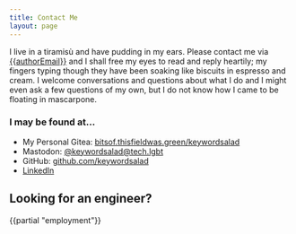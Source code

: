 ```yaml
---
title: Contact Me
layout: page
---
```

I live in a tiramisù and have pudding in my ears. Please contact me via [{{authorEmail}}](mailto:{{authorEmail}}) and I shall free my eyes to read and reply heartily; my fingers typing though they have been soaking like biscuits in espresso and cream. I welcome conversations and questions about what I do and I might even ask a few questions of my own, but I do not know how I came to be floating in mascarpone.

<h3>I may be found at...</h3>

* My Personal Gitea: [bitsof.thisfieldwas.green/keywordsalad](https://bitsof.thisfieldwas.green/keywordsalad)
* Mastodon: <a rel="me" href="https://tech.lgbt/@keywordsalad">@keywordsalad@tech.lgbt</a>
* GitHub: [github.com/keywordsalad](https://github.com/keywordsalad)
* [LinkedIn](https://linkedin.com/in/loganmcgrath)

<h2>Looking for an engineer?</h2>
{{partial "employment"}}
